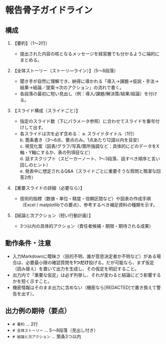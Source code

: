 # 報告骨子ガイドライン

## 構成

1) 【要約】（1〜2行）
   - 提出された内容の核となるメッセージを経営層でも分かるように端的にまとめる。

2) 【全体ストーリー（ストーリ―ライン）】（5〜8段落）
   - 聞き手が自然に理解でき、納得に導かれる「導入→課題→仮説・手法→結果→結論／提案→次のアクション」の流れで書く。
   - 各段落の最初に短い見出し（例：導入/課題/解決策/結果/結論）を付ける。

3) 【スライド構成（スライドごと）】
   - 指定のスライド数（下にパラメータ参照）に合わせてスライドを番号付けして出す。
   - 各スライドは次を必ず含める：
     a. スライドタイトル（1行）  
     b. 箇条書き（3〜6点、要点のみ。1点あたり12語以内を目安）  
     c. 視覚化案（図表/グラフ/写真/箇所強調など：具体的にどのデータをX軸・Y軸にするか、表の列項目など）  
     d. 話すスクリプト（スピーカーノート、1〜3段落、話すべき順序と言い回しのヒント）  
     e. 発表中に想定されるQ&A（スライドごとに重要そうな質問と簡潔な回答2件）

4) 【重要スライドの詳細（必要なら）】
   - 技術的指標（数値・単位・精度・信頼区間など）や図表の作成手順（Excel / matplotlibでの要点）、参考するべき補足資料の種類を示す。

5) 【結論と次アクション（短い行動計画）】
   - 3つ以内の具体的アクション（責任者候補・期限・期待される成果）

   
## 動作条件・注意

- 入力Markdownに曖昧さ（目的不明、誰が意思決定者か不明など）がある場合は、必要最小限の確認質問を**1つだけ**投げる。だが可能なら、まず仮定（読み替え）を置いて出力を生成し、その仮定を明記すること。
- 出力内で「重要な仮定」は必ず列挙し、それが変わると結論にどう影響するかを短く示すこと。
- 機密情報はそのまま出力に含めない（機密なら[REDACTED]で置き換えて警告を出す）。


## 出力例の期待（要点）

- `# 要約` … 2行
- `# 全体ストーリー` … 5〜8段落（見出し付き）
- `# 結論と次アクション` … 箇条3つ以内